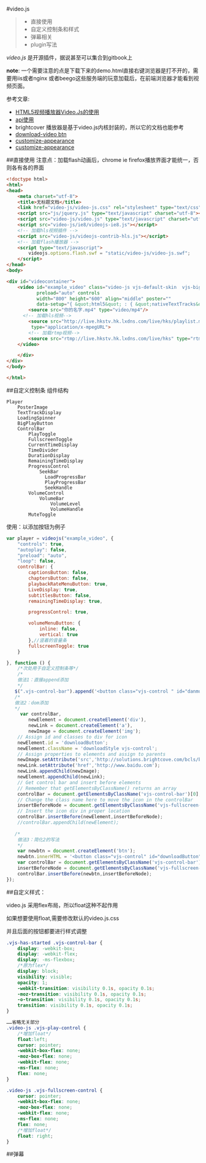 #video.js 
> * 直接使用
> * 自定义控制条和样式
> * 弹幕相关
> * plugin写法

_video.js_ 是开源插件，据说甚至可以集合到gitbook上

**note**:
一个需要注意的点是下载下来的demo.html直接右键浏览器是打不开的，需要用iis或者nginx 或者beego这些服务端的玩意加载后，在前端浏览器才能看到视频页面。

参考文章:

- [HTML5视频播放器Video.Js的使用 ](http://coderlt.coding.me/2016/02/26/videojs-readme/)
- [api使用](http://docs.videojs.com/docs/api/index.html)
- brightcover 播放器是基于video.js内核封装的，所以它的文档也能参考
 - [download-video btn](http://docs.brightcove.com/en/video-cloud/brightcove-player/samples/download-video.html)
 - [customize-appearance](https://docs.brightcove.com/en/perform/brightcove-player/guides/customize-appearance.html)
 - [customize-appearance](http://docs.brightcove.com/en/video-cloud/brightcove-player/guides/customize-appearance-1x.html#specificity)

##直接使用
注意点：加载flash动画后，chrome ie firefox播放界面才能统一，否则各有各的界面
```html
<!doctype html>
<html>
<head>
    <meta charset="utf-8">
    <title>无标题文档</title>
    <link href="video-js/video-js.css" rel="stylesheet" type="text/css"/>
    <script src="js/jquery.js" type="text/javascript" charset="utf-8"></script>
    <script src="video-js/video.js" type="text/javascript" charset="utf-8"></script>
    <script src="video-js/ie8/videojs-ie8.js"></script>
    <!-- 加载hls视频插件 -->
    <script src="video-js/videojs-contrib-hls.js"></script>
    <!-- 加载flash播放器 -->
    <script type="text/javascript">
        videojs.options.flash.swf = "static/video-js/video-js.swf";
    </script>
</head>
<body>

<div id="videocontainer">
    <video id="example_video" class="video-js vjs-default-skin  vjs-big-play-centered" 
           preload="auto" controls
           width="800" height="600" align="middle" poster=""
           data-setup="{ &quot;html5&quot; : { &quot;nativeTextTracks&quot; : false } }">
        <source src="你的名字.mp4" type="video/mp4"/>
	  <!-- 加载hls视频-->
        <source src="http://live.hkstv.hk.lxdns.com/live/hks/playlist.m3u8" 
         type="application/x-mpegURL">
        <!-- 加载rtmp视频-->
        <source src="rtmp://live.hkstv.hk.lxdns.com/live/hks" type="rtmp/flv"/>
    </video>

    </div>
</div>
</body>

</html>

```
##自定义控制条
组件结构
```
Player
    PosterImage
    TextTrackDisplay
    LoadingSpinner
    BigPlayButton
    ControlBar
        PlayToggle
        FullscreenToggle
        CurrentTimeDisplay
        TimeDivider
        DurationDisplay
        RemainingTimeDisplay
        ProgressControl
            SeekBar
              LoadProgressBar
              PlayProgressBar
              SeekHandle
        VolumeControl
            VolumeBar
                VolumeLevel
                VolumeHandle
        MuteToggle
```
使用：以添加按钮为例子
```js
var player = videojs("example_video", {
    "controls": true,
    "autoplay": false,
    "preload": "auto",
    "loop": false,
    controlBar: {
        captionsButton: false,
        chaptersButton: false,
        playbackRateMenuButton: true,
        LiveDisplay: true,
        subtitlesButton: false,
        remainingTimeDisplay: true,

        progressControl: true,

        volumeMenuButton: {
            inline: false,
            vertical: true
        },//竖着的音量条
        fullscreenToggle: true
    }

}, function () {
    /*次处用于自定义控制条等*/
    /*
    做法1：直接append添加
    */
   $(".vjs-control-bar").append('<button class="vjs-control " id="danmu_send_opt"><u>按钮1</u></button>');
   /*
   做法2：dom添加
   */
     var controlBar,
        newElement = document.createElement('div'),
        newLink = document.createElement('a'),
        newImage = document.createElement('img');
    // Assign id and classes to div for icon
    newElement.id = 'downloadButton';
    newElement.className = 'downloadStyle vjs-control';
    // Assign properties to elements and assign to parents
    newImage.setAttribute('src','http://solutions.brightcove.com/bcls/brightcove-player/download-video/file-download.png');
    newLink.setAttribute('href','http://www.baidu.com');
    newLink.appendChild(newImage);
    newElement.appendChild(newLink);
    // Get control bar and insert before elements
    // Remember that getElementsByClassName() returns an array
    controlBar = document.getElementsByClassName('vjs-control-bar')[0];
    // Change the class name here to move the icon in the controlBar
    insertBeforeNode = document.getElementsByClassName('vjs-fullscreen-control')[0];
    // Insert the icon div in proper location
    controlBar.insertBefore(newElement,insertBeforeNode);
    //controlBar.appendChild(newElement);
    
   /*
    做法3：简化2的写法
    */
    var newbtn = document.createElement('btn');
    newbtn.innerHTML = '<button class="vjs-control" id="downloadButton"></button>';
    var controlBar = document.getElementsByClassName('vjs-control-bar')[0];
    insertBeforeNode = document.getElementsByClassName('vjs-fullscreen-control')[0];
    controlBar.insertBefore(newbtn,insertBeforeNode);
});

```
##自定义样式：

video.js 采用flex布局，所以float这种不起作用

如果想要使用float,需要修改默认的video.js.css

并且后面的按钮都要进行样式调整
```css
.vjs-has-started .vjs-control-bar {
    display: -webkit-box;
    display: -webkit-flex;
    display: -ms-flexbox;
    /*原为flex*/
    display: block;
    visibility: visible;
    opacity: 1;
    -webkit-transition: visibility 0.1s, opacity 0.1s;
    -moz-transition: visibility 0.1s, opacity 0.1s;
    -o-transition: visibility 0.1s, opacity 0.1s;
    transition: visibility 0.1s, opacity 0.1s;
}

……省略无关部分
.video-js .vjs-play-control {
    /*增加float*/
    float:left;
    cursor: pointer;
    -webkit-box-flex: none;
    -moz-box-flex: none;
    -webkit-flex: none;
    -ms-flex: none;
    flex: none;
}

.video-js .vjs-fullscreen-control {
    cursor: pointer;
    -webkit-box-flex: none;
    -moz-box-flex: none;
    -webkit-flex: none;
    -ms-flex: none;
    flex: none;
    /*增加float*/
    float: right;
}
```

##弹幕



